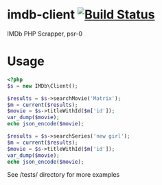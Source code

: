 imdb-client [![Build Status](https://travis-ci.org/arsonik/imdb-client.png?branch=master)](https://travis-ci.org/arsonik/imdb-client)
===========

IMDb PHP Scrapper, psr-0

Usage
=====
```php
<?php
$s = new IMDb\Client();

$results = $s->searchMovie('Matrix');
$m = current($results);
$movie = $s->titleWithId($m['id']);
var_dump($movie);
echo json_encode($movie);

$results = $s->searchSeries('new girl');
$m = current($results);
$movie = $s->titleWithId($m['id']);
var_dump($movie);
echo json_encode($movie);
```

See /tests/ directory for more examples
